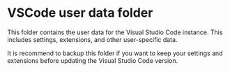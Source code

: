 # VSCode user data folder

This folder contains the user data for the Visual Studio Code instance. This includes settings, extensions, and other user-specific data.

It is recommend to backup this folder if you want to keep your settings and extensions before updating the Visual Studio Code version.

